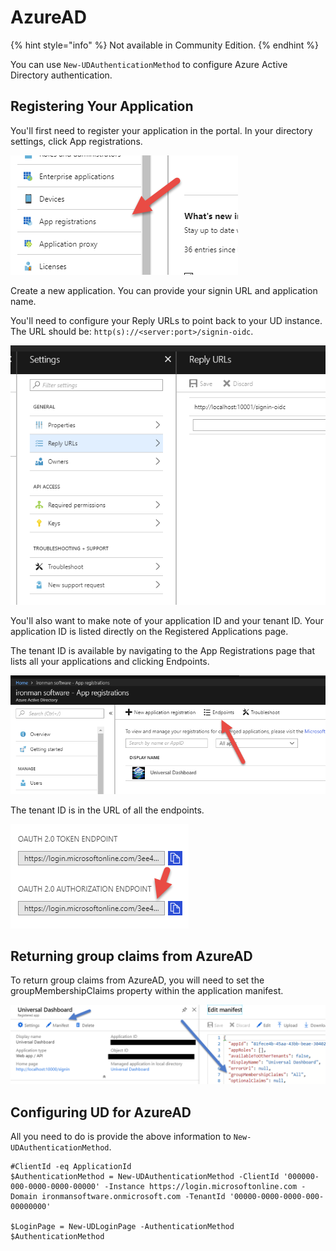 # AzureAD

{% hint style="info" %}
Not available in Community Edition. 
{% endhint %}

You can use `New-UDAuthenticationMethod` to configure Azure Active Directory authentication.

## Registering Your Application

You'll first need to register your application in the portal. In your directory settings, click App registrations.

![](../../.gitbook/assets/azuread-app-registrations.png)

Create a new application. You can provide your signin URL and application name.

You'll need to configure your Reply URLs to point back to your UD instance. The URL should be: `http(s)://<server:port>/signin-oidc`.

![](../../.gitbook/assets/azuread-reply-url.png)

You'll also want to make note of your application ID and your tenant ID. Your application ID is listed directly on the Registered Applications page.

The tenant ID is available by navigating to the App Registrations page that lists all your applications and clicking Endpoints.

![](../../.gitbook/assets/azuread-endpoints.png)

The tenant ID is in the URL of all the endpoints.

![](../../.gitbook/assets/azuread-tenant-id.png)

## Returning group claims from AzureAD

To return group claims from AzureAD, you will need to set the groupMembershipClaims property within the application manifest.

![groupMembershipClaims in manifest](../../.gitbook/assets/image%20%284%29.png)

## Configuring UD for AzureAD

All you need to do is provide the above information to `New-UDAuthenticationMethod`.

```text
#ClientId -eq ApplicationId
$AuthenticationMethod = New-UDAuthenticationMethod -ClientId '000000-000-0000-0000-00000' -Instance https://login.microsoftonline.com -Domain ironmansoftware.onmicrosoft.com -TenantId '00000-0000-0000-000-00000000'

$LoginPage = New-UDLoginPage -AuthenticationMethod $AuthenticationMethod
```

